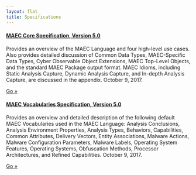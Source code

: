```yaml
---
layout: flat
title: Specifications
---
```


<div class="row">
    <div class="col-md-6">
    <div class="well">
      <h4><a href="/releases/5.0/MAEC_Core_Specification.pdf">MAEC Core Specification, Version 5.0</a></h4>
      <p>Provides an overview of the MAEC Language and four high-level use cases. Also provides detailed discussion of Common Data Types, MAEC-Specific Data Types, Cyber Observable Object Extensions, MAEC Top-Level Objects, and the standard MAEC Package output format. MAEC Idioms, including Static Analysis Capture, Dynamic Analysis Capture, and In-depth Analysis Capture, are discussed in the appendix. October 9, 2017.</p>
      <a class="btn btn-primary" href="/releases/5.0/MAEC_Core_Specification.pdf">Go »</a>
    </div>
    </div>
    <div class="col-md-6">
    <div class="well">
      <h4><a href="/releases/5.0/MAEC_Vocabularies_Specification.pdf">MAEC Vocabularies Specification, Version 5.0</a></h4>
      <p>Provides an overview and detailed description of the following default MAEC Vocabularies used in the MAEC Language: Analysis Conclusions, Analysis Environment Properties, Analysis Types, Behaviors, Capabilities, Common Attributes, Delivery Vectors, Entity Associations, Malware Actions, Malware Configuration Parameters, Malware Labels, Operating System Features, Operating Systems, Obfuscation Methods, Processor Architectures, and Refined Capabilities. October 9, 2017.</p>
      <a class="btn btn-primary" href="/releases/5.0/MAEC_Vocabularies_Specification.pdf">Go »</a>
    </div>
    </div>
    </div>
